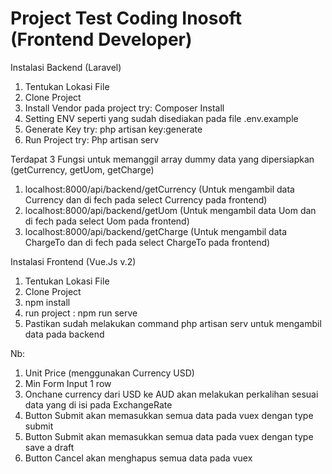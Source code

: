 # Project Test Coding Inosoft (Frontend Developer)

Instalasi Backend (Laravel)
1. Tentukan Lokasi File
2. Clone Project
3. Install Vendor pada project try: Composer Install
4. Setting ENV seperti yang sudah disediakan pada file .env.example
5. Generate Key try: php artisan key:generate
6. Run Project try: Php artisan serv

Terdapat 3 Fungsi untuk memanggil array dummy data yang dipersiapkan (getCurrency, getUom, getCharge)
1. localhost:8000/api/backend/getCurrency (Untuk mengambil data Currency dan di fech pada select Currency pada frontend)
2. localhost:8000/api/backend/getUom (Untuk mengambil data Uom dan di fech pada select Uom pada frontend)
3. localhost:8000/api/backend/getCharge (Untuk mengambil data ChargeTo dan di fech pada select ChargeTo pada frontend)

Instalasi Frontend (Vue.Js v.2)
1. Tentukan Lokasi File
2. Clone Project
3. npm install
4. run project : npm run serve
5. Pastikan sudah melakukan command php artisan serv untuk mengambil data pada backend

Nb:
1. Unit Price (menggunakan Currency USD)
2. Min Form Input 1 row
3. Onchane currency dari USD ke AUD akan melakukan perkalihan sesuai data yang di isi pada ExchangeRate
4. Button Submit akan memasukkan semua data pada vuex dengan type submit
5. Button Submit akan memasukkan semua data pada vuex dengan type save a draft
6. Button Cancel akan menghapus semua data pada vuex


